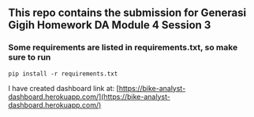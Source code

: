 ## This repo contains the submission for Generasi Gigih Homework DA Module 4 Session 3

### Some requirements are listed in requirements.txt, so make sure to run

`pip install -r requirements.txt`

I have created dashboard link at: [https://bike-analyst-dashboard.herokuapp.com/](https://bike-analyst-dashboard.herokuapp.com/)